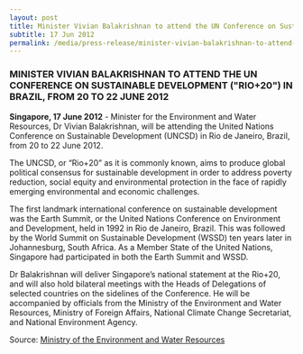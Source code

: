 ```yaml
---
layout: post
title: Minister Vivian Balakrishnan to attend the UN Conference on Sustainable Development ("Rio+20") in Brazil, from 20 to 22 June 2012
subtitle: 17 Jun 2012
permalink: /media/press-release/minister-vivian-balakrishnan-to-attend-the-un-conference-on-sustainable-development-(-rio-20-)-in-brazil-from-20-to-22-june-2012
---
```


### MINISTER VIVIAN BALAKRISHNAN TO ATTEND THE UN CONFERENCE ON SUSTAINABLE DEVELOPMENT ("RIO+20") IN BRAZIL, FROM 20 TO 22 JUNE 2012

**Singapore, 17 June 2012** - Minister for the Environment and Water Resources, Dr Vivian Balakrishnan, will be attending the United Nations Conference on Sustainable Development (UNCSD) in Rio de Janeiro, Brazil, from 20 to 22 June 2012. 

The UNCSD, or “Rio+20” as it is commonly known, aims to produce global political consensus for sustainable development in order to address poverty reduction, social equity and environmental protection in the face of rapidly emerging environmental and economic challenges.

The first landmark international conference on sustainable development was the Earth Summit, or the United Nations Conference on Environment and Development, held in 1992 in Rio de Janeiro, Brazil. This was followed by the World Summit on Sustainable Development (WSSD) ten years later in Johannesburg, South Africa. As a Member State of the United Nations, Singapore had participated in both the Earth Summit and WSSD.

Dr Balakrishnan will deliver Singapore’s national statement at the Rio+20, and will also hold bilateral meetings with the Heads of Delegations of selected countries on the sidelines of the Conference. He will be accompanied by officials from the Ministry of the Environment and Water Resources, Ministry of Foreign Affairs, National Climate Change Secretariat, and National Environment Agency. 


Source: [<a href="https://www.mewr.gov.sg/news/minister-vivian-balakrishnan-to-attend-the-un-conference-on-sustainable-development-rio20-in-brazil--from-20-to-22-june-2012" target="_blank">Ministry of the Environment and Water Resources</a>](https://www.mewr.gov.sg/news/minister-vivian-balakrishnan-to-attend-the-un-conference-on-sustainable-development-rio20-in-brazil--from-20-to-22-june-2012)